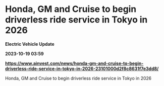 # Honda, GM and Cruise to begin driverless ride service in Tokyo in 2026
**Electric Vehicle Update**

**2023-10-19 03:59**

**https://www.ainvest.com/news/honda-gm-and-cruise-to-begin-driverless-ride-service-in-tokyo-in-2026-23101000d2f8c8631f7e3dd8/**

Honda, GM and Cruise to begin driverless ride service in Tokyo in 2026